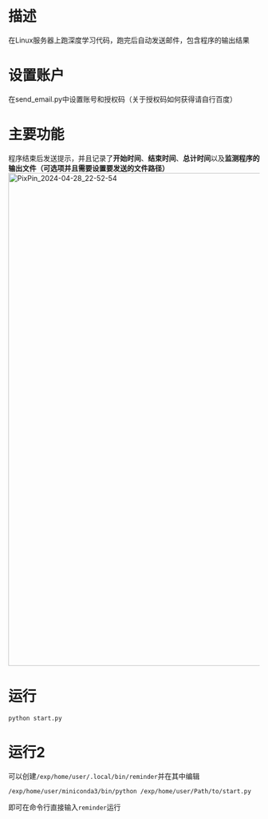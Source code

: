 # 描述
在Linux服务器上跑深度学习代码，跑完后自动发送邮件，包含程序的输出结果
# 设置账户
在send_email.py中设置账号和授权码（关于授权码如何获得请自行百度）
# 主要功能
程序结束后发送提示，并且记录了**开始时间**、**结束时间**、**总计时间**以及**监测程序的输出文件（可选项并且需要设置要发送的文件路径）**
<img width="985" alt="PixPin_2024-04-28_22-52-54" src="https://github.com/kcarol1/auto_send_reminding-s_email/assets/97381622/35635b28-7773-4ddd-97bc-33bfbf286399">
# 运行
```
python start.py
```

# 运行2
可以创建`/exp/home/user/.local/bin/reminder`并在其中编辑
```
/exp/home/user/miniconda3/bin/python /exp/home/user/Path/to/start.py
```
即可在命令行直接输入`reminder`运行

